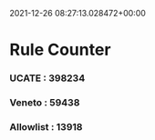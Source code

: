 2021-12-26 08:27:13.028472+00:00
# Rule Counter 
 ### UCATE : 398234

 ### Veneto : 59438

 ### Allowlist : 13918